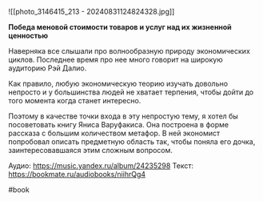 
![[photo_3146415_213 - 20240831124824328.jpg]]

**Победа меновой стоимости товаров и услуг над их жизненной ценностью**

Наверняка все слышали про волнообразную природу экономических циклов. Последнее время про нее много говорит на широкую аудиторию Рэй Далио.

Как правило, любую экономическую теорию изучать довольно непросто и у большинства людей не хватает терпения, чтобы дойти до того момента когда станет интересно.

Поэтому в качестве точки входа в эту непростую тему, я хотел бы посоветовать книгу Яниса Варуфакиса. Она построена в форме рассказа с большим количеством метафор. В ней экономист попробовал описать предметную область так, чтобы поняла его дочка, заинтересовавшаяся этим сложным вопросом.

Аудио: https://music.yandex.ru/album/24235298
Текст: https://bookmate.ru/audiobooks/niihrQg4

#book 